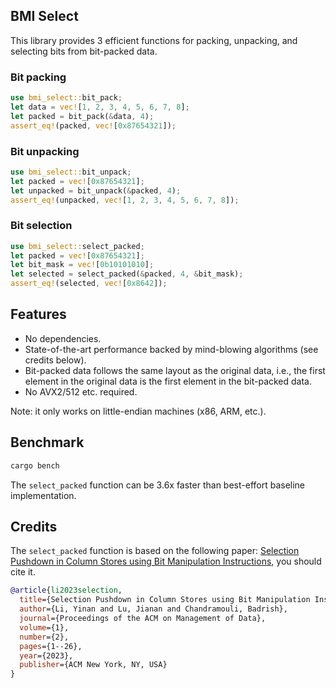 ## BMI Select 

This library provides 3 efficient functions for packing, unpacking, and selecting bits from bit-packed data.

### Bit packing
```rust
use bmi_select::bit_pack;
let data = vec![1, 2, 3, 4, 5, 6, 7, 8];
let packed = bit_pack(&data, 4);
assert_eq!(packed, vec![0x87654321]);
```

### Bit unpacking
```rust
use bmi_select::bit_unpack;
let packed = vec![0x87654321];
let unpacked = bit_unpack(&packed, 4);
assert_eq!(unpacked, vec![1, 2, 3, 4, 5, 6, 7, 8]);
```

### Bit selection
```rust
use bmi_select::select_packed;
let packed = vec![0x87654321];
let bit_mask = vec![0b10101010];
let selected = select_packed(&packed, 4, &bit_mask);
assert_eq!(selected, vec![0x8642]);
```

## Features

- No dependencies.
- State-of-the-art performance backed by mind-blowing algorithms (see credits below).
- Bit-packed data follows the same layout as the original data, i.e., the first element in the original data is the first element in the bit-packed data.
- No AVX2/512 etc. required.

Note: it only works on little-endian machines (x86, ARM, etc.).

## Benchmark

```bash
cargo bench
```

The `select_packed` function can be 3.6x faster than best-effort baseline implementation.

## Credits

The `select_packed` function is based on the following paper: [Selection Pushdown in Column Stores using Bit Manipulation Instructions](https://www.microsoft.com/en-us/research/wp-content/uploads/2023/06/parquet-select-sigmod23.pdf), you should cite it.

```bibtex
@article{li2023selection,
  title={Selection Pushdown in Column Stores using Bit Manipulation Instructions},
  author={Li, Yinan and Lu, Jianan and Chandramouli, Badrish},
  journal={Proceedings of the ACM on Management of Data},
  volume={1},
  number={2},
  pages={1--26},
  year={2023},
  publisher={ACM New York, NY, USA}
}
```

